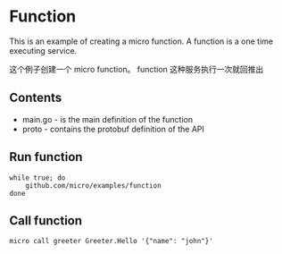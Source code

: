 # Function

This is an example of creating a micro function. A function is a one time executing service.

这个例子创建一个 micro function。 function 这种服务执行一次就回推出

## Contents

- main.go - is the main definition of the function
- proto - contains the protobuf definition of the API

## Run function

```shell
while true; do
	github.com/micro/examples/function
done
```

## Call function

```shell
micro call greeter Greeter.Hello '{"name": "john"}'
```
